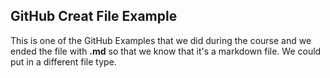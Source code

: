 ## GitHub Creat File Example
This is one of the GitHub Examples that we did during the course and we ended the file with **.md** so that we know that it's a markdown file.
We could put in a different file type.
